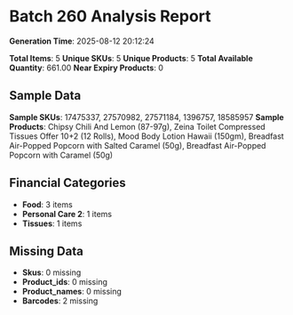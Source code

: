 # Batch 260 Analysis Report

**Generation Time**: 2025-08-12 20:12:24

**Total Items**: 5
**Unique SKUs**: 5
**Unique Products**: 5
**Total Available Quantity**: 661.00
**Near Expiry Products**: 0

## Sample Data
**Sample SKUs**: 17475337, 27570982, 27571184, 1396757, 18585957
**Sample Products**: Chipsy Chili And Lemon (87-97g), Zeina Toilet Compressed Tissues Offer 10+2 (12 Rolls), Mood Body Lotion Hawaii (150gm), Breadfast Air-Popped Popcorn with Salted Caramel (50g), Breadfast Air-Popped Popcorn with Caramel (50g)

## Financial Categories
- **Food**: 3 items
- **Personal Care 2**: 1 items
- **Tissues**: 1 items

## Missing Data
- **Skus**: 0 missing
- **Product_ids**: 0 missing
- **Product_names**: 0 missing
- **Barcodes**: 2 missing
